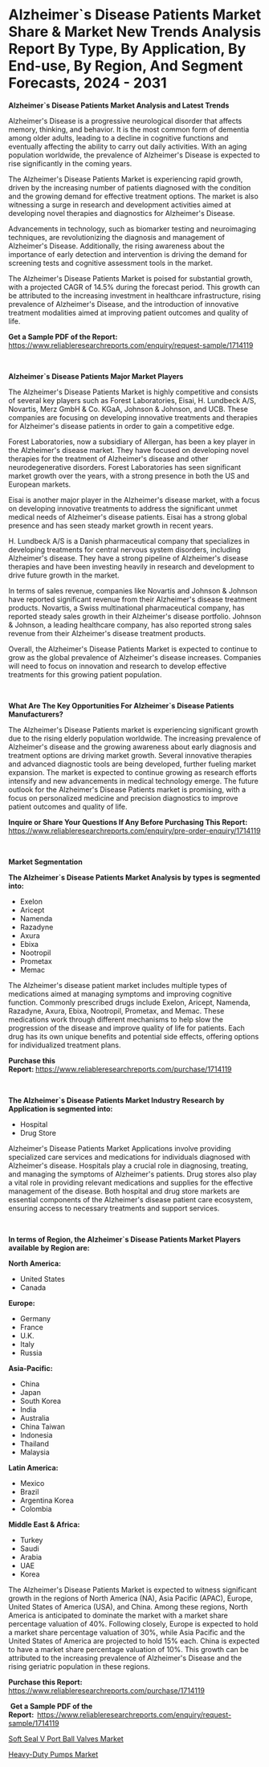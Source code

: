 <p><h1>Alzheimer`s Disease Patients Market Share & Market New Trends Analysis Report By Type, By Application, By End-use, By Region, And Segment Forecasts, 2024 - 2031</h1></p><p><strong>Alzheimer`s Disease Patients Market Analysis and Latest Trends</strong></p>
<p><p>Alzheimer's Disease is a progressive neurological disorder that affects memory, thinking, and behavior. It is the most common form of dementia among older adults, leading to a decline in cognitive functions and eventually affecting the ability to carry out daily activities. With an aging population worldwide, the prevalence of Alzheimer's Disease is expected to rise significantly in the coming years.</p><p>The Alzheimer's Disease Patients Market is experiencing rapid growth, driven by the increasing number of patients diagnosed with the condition and the growing demand for effective treatment options. The market is also witnessing a surge in research and development activities aimed at developing novel therapies and diagnostics for Alzheimer's Disease.</p><p>Advancements in technology, such as biomarker testing and neuroimaging techniques, are revolutionizing the diagnosis and management of Alzheimer's Disease. Additionally, the rising awareness about the importance of early detection and intervention is driving the demand for screening tests and cognitive assessment tools in the market.</p><p>The Alzheimer's Disease Patients Market is poised for substantial growth, with a projected CAGR of 14.5% during the forecast period. This growth can be attributed to the increasing investment in healthcare infrastructure, rising prevalence of Alzheimer's Disease, and the introduction of innovative treatment modalities aimed at improving patient outcomes and quality of life.</p></p>
<p><strong>Get a Sample PDF of the Report:&nbsp;</strong> <a href="https://www.reliableresearchreports.com/enquiry/request-sample/1714119">https://www.reliableresearchreports.com/enquiry/request-sample/1714119</a></p>
<p>&nbsp;</p>
<p><strong>Alzheimer`s Disease Patients Major Market Players</strong></p>
<p><p>The Alzheimer's Disease Patients Market is highly competitive and consists of several key players such as Forest Laboratories, Eisai, H. Lundbeck A/S, Novartis, Merz GmbH & Co. KGaA, Johnson & Johnson, and UCB. These companies are focusing on developing innovative treatments and therapies for Alzheimer's disease patients in order to gain a competitive edge.</p><p>Forest Laboratories, now a subsidiary of Allergan, has been a key player in the Alzheimer's disease market. They have focused on developing novel therapies for the treatment of Alzheimer's disease and other neurodegenerative disorders. Forest Laboratories has seen significant market growth over the years, with a strong presence in both the US and European markets.</p><p>Eisai is another major player in the Alzheimer's disease market, with a focus on developing innovative treatments to address the significant unmet medical needs of Alzheimer's disease patients. Eisai has a strong global presence and has seen steady market growth in recent years.</p><p>H. Lundbeck A/S is a Danish pharmaceutical company that specializes in developing treatments for central nervous system disorders, including Alzheimer's disease. They have a strong pipeline of Alzheimer's disease therapies and have been investing heavily in research and development to drive future growth in the market.</p><p>In terms of sales revenue, companies like Novartis and Johnson & Johnson have reported significant revenue from their Alzheimer's disease treatment products. Novartis, a Swiss multinational pharmaceutical company, has reported steady sales growth in their Alzheimer's disease portfolio. Johnson & Johnson, a leading healthcare company, has also reported strong sales revenue from their Alzheimer's disease treatment products.</p><p>Overall, the Alzheimer's Disease Patients Market is expected to continue to grow as the global prevalence of Alzheimer's disease increases. Companies will need to focus on innovation and research to develop effective treatments for this growing patient population.</p></p>
<p>&nbsp;</p>
<p><strong>What Are The Key Opportunities For Alzheimer`s Disease Patients Manufacturers?</strong></p>
<p><p>The Alzheimer's Disease Patients market is experiencing significant growth due to the rising elderly population worldwide. The increasing prevalence of Alzheimer's disease and the growing awareness about early diagnosis and treatment options are driving market growth. Several innovative therapies and advanced diagnostic tools are being developed, further fueling market expansion. The market is expected to continue growing as research efforts intensify and new advancements in medical technology emerge. The future outlook for the Alzheimer's Disease Patients market is promising, with a focus on personalized medicine and precision diagnostics to improve patient outcomes and quality of life.</p></p>
<p><strong>Inquire or Share Your Questions If Any Before Purchasing This Report:</strong> <a href="https://www.reliableresearchreports.com/enquiry/pre-order-enquiry/1714119">https://www.reliableresearchreports.com/enquiry/pre-order-enquiry/1714119</a></p>
<p>&nbsp;</p>
<p><strong>Market Segmentation</strong></p>
<p><strong>The Alzheimer`s Disease Patients Market Analysis by types is segmented into:</strong></p>
<p><ul><li>Exelon</li><li>Aricept</li><li>Namenda</li><li>Razadyne</li><li>Axura</li><li>Ebixa</li><li>Nootropil</li><li>Prometax</li><li>Memac</li></ul></p>
<p><p>The Alzheimer's disease patient market includes multiple types of medications aimed at managing symptoms and improving cognitive function. Commonly prescribed drugs include Exelon, Aricept, Namenda, Razadyne, Axura, Ebixa, Nootropil, Prometax, and Memac. These medications work through different mechanisms to help slow the progression of the disease and improve quality of life for patients. Each drug has its own unique benefits and potential side effects, offering options for individualized treatment plans.</p></p>
<p><strong>Purchase this Report:&nbsp;</strong><a href="https://www.reliableresearchreports.com/purchase/1714119">https://www.reliableresearchreports.com/purchase/1714119</a></p>
<p>&nbsp;</p>
<p><strong>The Alzheimer`s Disease Patients Market Industry Research by Application is segmented into:</strong></p>
<p><ul><li>Hospital</li><li>Drug Store</li></ul></p>
<p><p>Alzheimer's Disease Patients Market Applications involve providing specialized care services and medications for individuals diagnosed with Alzheimer's disease. Hospitals play a crucial role in diagnosing, treating, and managing the symptoms of Alzheimer's patients. Drug stores also play a vital role in providing relevant medications and supplies for the effective management of the disease. Both hospital and drug store markets are essential components of the Alzheimer's disease patient care ecosystem, ensuring access to necessary treatments and support services.</p></p>
<p>&nbsp;</p>
<p><strong>In terms of Region, the Alzheimer`s Disease Patients Market Players available by Region are:</strong></p>
<p>
    <p> <strong> North America: </strong>
        <ul>
            <li>United States</li>
            <li>Canada</li>
        </ul>
        </p> 
    <p> <strong> Europe: </strong>
        <ul>
            <li>Germany</li>
            <li>France</li>
            <li>U.K.</li>
            <li>Italy</li>
            <li>Russia</li>
        </ul>
        </p> 
    <p> <strong> Asia-Pacific: </strong>
        <ul>
            <li>China</li>
            <li>Japan</li>
            <li>South Korea</li>
            <li>India</li>
            <li>Australia</li>
            <li>China Taiwan</li>
            <li>Indonesia</li>
            <li>Thailand</li>
            <li>Malaysia</li>
        </ul>
        </p> 
    <p> <strong> Latin America: </strong>
        <ul>
            <li>Mexico</li>
            <li>Brazil</li>
            <li>Argentina Korea</li>
            <li>Colombia</li>
        </ul>
        </p> 
    <p> <strong> Middle East & Africa: </strong>
        <ul>
            <li>Turkey</li>
            <li>Saudi</li>
            <li>Arabia</li>
            <li>UAE</li>
            <li>Korea</li>
        </ul>
    </p>
    </p>
<p><p>The Alzheimer's Disease Patients Market is expected to witness significant growth in the regions of North America (NA), Asia Pacific (APAC), Europe, United States of America (USA), and China. Among these regions, North America is anticipated to dominate the market with a market share percentage valuation of 40%. Following closely, Europe is expected to hold a market share percentage valuation of 30%, while Asia Pacific and the United States of America are projected to hold 15% each. China is expected to have a market share percentage valuation of 10%. This growth can be attributed to the increasing prevalence of Alzheimer's Disease and the rising geriatric population in these regions.</p></p>
<p><strong>Purchase this Report: </strong><a href="https://www.reliableresearchreports.com/purchase/1714119">https://www.reliableresearchreports.com/purchase/1714119</a></p>
<p>&nbsp;<strong>Get a Sample PDF of the Report:&nbsp;&nbsp;</strong><a href="https://www.reliableresearchreports.com/enquiry/request-sample/1714119">https://www.reliableresearchreports.com/enquiry/request-sample/1714119</a></p>
<p><strong></strong></p>
<p><p><a href="https://github.com/lylyparadise/Market-Research-Report-List-2/blob/main/soft-seal-v-port-ball-valves-market.md">Soft Seal V Port Ball Valves Market</a></p><p><a href="https://github.com/johnbach50/Market-Research-Report-List-2/blob/main/heavy-duty-pumps-market.md">Heavy-Duty Pumps Market</a></p></p>
